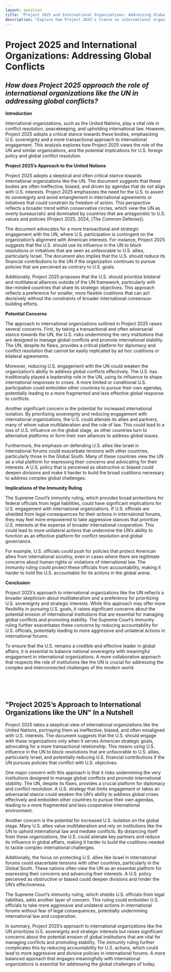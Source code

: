```yaml
---
layout: question
title: "Project 2025 and International Organizations: Addressing Global Conflicts"
description: "Explore how Project 2025's stance on international organizations, including skepticism towards the UN, could impact global conflict resolution and U.S. foreign policy."
---
```


# Project 2025 and International Organizations: Addressing Global Conflicts

## *How does Project 2025 approach the role of international organizations like the UN in addressing global conflicts?*

**Introduction**

International organizations, such as the United Nations, play a vital role in conflict resolution, peacekeeping, and upholding international law. However, Project 2025 adopts a critical stance towards these bodies, emphasizing U.S. sovereignty and a more transactional approach to international engagement. This analysis explores how Project 2025 views the role of the UN and similar organizations, and the potential implications for U.S. foreign policy and global conflict resolution.

**Project 2025’s Approach to the United Nations**

Project 2025 adopts a skeptical and often critical stance towards international organizations like the UN. The document suggests that these bodies are often ineffective, biased, and driven by agendas that do not align with U.S. interests. Project 2025 emphasizes the need for the U.S. to assert its sovereignty and avoid entanglement in international agreements or initiatives that could constrain its freedom of action. This perspective reflects a broader trend within conservative circles, which view the UN as overly bureaucratic and dominated by countries that are antagonistic to U.S. values and policies (Project 2025, 2024, [The Common Defense]).

The document advocates for a more transactional and strategic engagement with the UN, where U.S. participation is contingent on the organization’s alignment with American interests. For instance, Project 2025 suggests that the U.S. should use its influence in the UN to block resolutions or initiatives that are seen as unfavorable to U.S. allies, particularly Israel. The document also implies that the U.S. should reduce its financial contributions to the UN if the organization continues to pursue policies that are perceived as contrary to U.S. goals.

Additionally, Project 2025 proposes that the U.S. should prioritize bilateral and multilateral alliances outside of the UN framework, particularly with like-minded countries that share its strategic objectives. This approach reflects a preference for smaller, more flexible coalitions that can act decisively without the constraints of broader international consensus-building efforts.

**Potential Concerns**

The approach to international organizations outlined in Project 2025 raises several concerns. First, by taking a transactional and often adversarial stance towards the UN, the U.S. risks undermining the very institutions that are designed to manage global conflicts and promote international stability. The UN, despite its flaws, provides a critical platform for diplomacy and conflict resolution that cannot be easily replicated by ad hoc coalitions or bilateral agreements.

Moreover, reducing U.S. engagement with the UN could weaken the organization’s ability to address global conflicts effectively. The U.S. has traditionally played a leadership role in the UN, using its influence to shape international responses to crises. A more limited or conditional U.S. participation could embolden other countries to pursue their own agendas, potentially leading to a more fragmented and less effective global response to conflicts.

Another significant concern is the potential for increased international isolation. By prioritizing sovereignty and reducing engagement with international organizations, the U.S. could alienate its allies and partners, many of whom value multilateralism and the rule of law. This could lead to a loss of U.S. influence on the global stage, as other countries turn to alternative platforms or form their own alliances to address global issues.

Furthermore, the emphasis on defending U.S. allies like Israel in international forums could exacerbate tensions with other countries, particularly those in the Global South. Many of these countries view the UN as a vital platform for expressing their concerns and advocating for their interests. A U.S. policy that is perceived as obstructive or biased could deepen divisions and make it harder to build the broad coalitions necessary to address complex global challenges.

**Implications of the Immunity Ruling**

The Supreme Court’s immunity ruling, which provides broad protections for federal officials from legal liabilities, could have significant implications for U.S. engagement with international organizations. If U.S. officials are shielded from legal consequences for their actions in international forums, they may feel more empowered to take aggressive stances that prioritize U.S. interests at the expense of broader international cooperation. This could lead to more unilateral actions that undermine the UN’s ability to function as an effective platform for conflict resolution and global governance.

For example, U.S. officials could push for policies that protect American allies from international scrutiny, even in cases where there are legitimate concerns about human rights or violations of international law. The immunity ruling could protect these officials from accountability, making it harder to hold the U.S. accountable for its actions in the global arena.

**Conclusion**

Project 2025’s approach to international organizations like the UN reflects a broader skepticism about multilateralism and a preference for prioritizing U.S. sovereignty and strategic interests. While this approach may offer more flexibility in pursuing U.S. goals, it raises significant concerns about the potential erosion of international institutions that are essential for managing global conflicts and promoting stability. The Supreme Court’s immunity ruling further exacerbates these concerns by reducing accountability for U.S. officials, potentially leading to more aggressive and unilateral actions in international forums.

To ensure that the U.S. remains a credible and effective leader in global affairs, it is essential to balance national sovereignty with meaningful engagement in international organizations. A more collaborative approach that respects the role of institutions like the UN is crucial for addressing the complex and interconnected challenges of the modern world.

<br><br><br>

## <span id="nutshell">"Project 2025’s Approach to International Organizations like the UN" In a Nutshell</span>

Project 2025 takes a skeptical view of international organizations like the United Nations, portraying them as ineffective, biased, and often misaligned with U.S. interests. The document suggests that the U.S. should engage with these organizations only when it serves American strategic goals, advocating for a more transactional relationship. This means using U.S. influence in the UN to block resolutions that are unfavorable to U.S. allies, particularly Israel, and potentially reducing U.S. financial contributions if the UN pursues policies that conflict with U.S. objectives.

One major concern with this approach is that it risks undermining the very institutions designed to manage global conflicts and promote international stability. The UN, despite its flaws, provides a crucial platform for diplomacy and conflict resolution. A U.S. strategy that limits engagement or takes an adversarial stance could weaken the UN’s ability to address global crises effectively and embolden other countries to pursue their own agendas, leading to a more fragmented and less cooperative international environment.

Another concern is the potential for increased U.S. isolation on the global stage. Many U.S. allies value multilateralism and rely on institutions like the UN to uphold international law and mediate conflicts. By distancing itself from these organizations, the U.S. could alienate key partners and reduce its influence in global affairs, making it harder to build the coalitions needed to tackle complex international challenges.

Additionally, the focus on protecting U.S. allies like Israel in international forums could exacerbate tensions with other countries, particularly in the Global South. These nations often view the UN as an essential platform for expressing their concerns and advancing their interests. A U.S. policy perceived as obstructive or biased could deepen divisions and hinder the UN’s effectiveness.

The Supreme Court’s immunity ruling, which shields U.S. officials from legal liabilities, adds another layer of concern. This ruling could embolden U.S. officials to take more aggressive and unilateral actions in international forums without fear of legal consequences, potentially undermining international law and cooperation.

In summary, Project 2025’s approach to international organizations like the UN prioritizes U.S. sovereignty and strategic interests but raises significant concerns about the potential erosion of global institutions that are vital for managing conflicts and promoting stability. The immunity ruling further complicates this by reducing accountability for U.S. actions, which could lead to more aggressive and divisive policies in international forums. A more balanced approach that engages meaningfully with international organizations is essential for addressing the global challenges of today.

